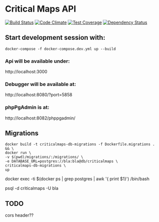 # Critical Maps API

[![Build Status](https://travis-ci.org/criticalmaps/criticalmaps-api.svg?branch=master)](https://travis-ci.org/criticalmaps/criticalmaps-api)
[![Code Climate](https://codeclimate.com/github/criticalmaps/criticalmaps-api/badges/gpa.svg)](https://codeclimate.com/github/criticalmaps/criticalmaps-api)
[![Test Coverage](https://codeclimate.com/github/criticalmaps/criticalmaps-api/badges/coverage.svg)](https://codeclimate.com/github/criticalmaps/criticalmaps-api/coverage)
[![Dependency Status](https://gemnasium.com/criticalmaps/criticalmaps-api.svg)](https://gemnasium.com/criticalmaps/criticalmaps-api)

## Start development session with:

```docker-compose -f docker-compose.dev.yml up --build```

### Api will be available under:
http://localhost:3000

### Debugger will be available at:
http://localhost:8080/?port=5858

### phpPgAdmin is at:
http://localhost:8082/phppgadmin/

## Migrations

```
docker build -t criticalmaps-db-migrations -f Dockerfile.migrations . && \
docker run \
-v $(pwd)/migrations/:/migrations/ \
-e DATABASE_URL=postgres://bla:bla@db/criticalmaps \
criticalmaps-db-migrations \
up
```

docker exec -ti $(docker ps | grep postgres | awk '{ print $1}') /bin/bash

psql -d criticalmaps -U bla

## TODO
cors header??
